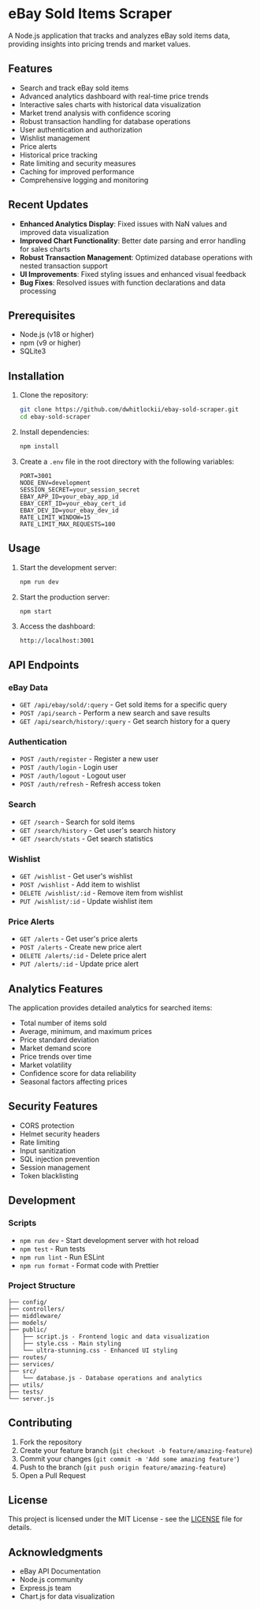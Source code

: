 # eBay Sold Items Scraper

A Node.js application that tracks and analyzes eBay sold items data, providing insights into pricing trends and market values.

## Features

- Search and track eBay sold items
- Advanced analytics dashboard with real-time price trends
- Interactive sales charts with historical data visualization
- Market trend analysis with confidence scoring
- Robust transaction handling for database operations
- User authentication and authorization
- Wishlist management
- Price alerts
- Historical price tracking
- Rate limiting and security measures
- Caching for improved performance
- Comprehensive logging and monitoring

## Recent Updates

- **Enhanced Analytics Display**: Fixed issues with NaN values and improved data visualization
- **Improved Chart Functionality**: Better date parsing and error handling for sales charts
- **Robust Transaction Management**: Optimized database operations with nested transaction support
- **UI Improvements**: Fixed styling issues and enhanced visual feedback
- **Bug Fixes**: Resolved issues with function declarations and data processing

## Prerequisites

- Node.js (v18 or higher)
- npm (v9 or higher)
- SQLite3

## Installation

1. Clone the repository:
   ```bash
   git clone https://github.com/dwhitlockii/ebay-sold-scraper.git
   cd ebay-sold-scraper
   ```

2. Install dependencies:
   ```bash
   npm install
   ```

3. Create a `.env` file in the root directory with the following variables:
   ```
   PORT=3001
   NODE_ENV=development
   SESSION_SECRET=your_session_secret
   EBAY_APP_ID=your_ebay_app_id
   EBAY_CERT_ID=your_ebay_cert_id
   EBAY_DEV_ID=your_ebay_dev_id
   RATE_LIMIT_WINDOW=15
   RATE_LIMIT_MAX_REQUESTS=100
   ```

## Usage

1. Start the development server:
   ```bash
   npm run dev
   ```

2. Start the production server:
   ```bash
   npm start
   ```

3. Access the dashboard:
   ```
   http://localhost:3001
   ```

## API Endpoints

### eBay Data
- `GET /api/ebay/sold/:query` - Get sold items for a specific query
- `POST /api/search` - Perform a new search and save results
- `GET /api/search/history/:query` - Get search history for a query

### Authentication
- `POST /auth/register` - Register a new user
- `POST /auth/login` - Login user
- `POST /auth/logout` - Logout user
- `POST /auth/refresh` - Refresh access token

### Search
- `GET /search` - Search for sold items
- `GET /search/history` - Get user's search history
- `GET /search/stats` - Get search statistics

### Wishlist
- `GET /wishlist` - Get user's wishlist
- `POST /wishlist` - Add item to wishlist
- `DELETE /wishlist/:id` - Remove item from wishlist
- `PUT /wishlist/:id` - Update wishlist item

### Price Alerts
- `GET /alerts` - Get user's price alerts
- `POST /alerts` - Create new price alert
- `DELETE /alerts/:id` - Delete price alert
- `PUT /alerts/:id` - Update price alert

## Analytics Features

The application provides detailed analytics for searched items:
- Total number of items sold
- Average, minimum, and maximum prices
- Price standard deviation
- Market demand score
- Price trends over time
- Market volatility
- Confidence score for data reliability
- Seasonal factors affecting prices

## Security Features

- CORS protection
- Helmet security headers
- Rate limiting
- Input sanitization
- SQL injection prevention
- Session management
- Token blacklisting

## Development

### Scripts
- `npm run dev` - Start development server with hot reload
- `npm test` - Run tests
- `npm run lint` - Run ESLint
- `npm run format` - Format code with Prettier

### Project Structure
```
├── config/
├── controllers/
├── middleware/
├── models/
├── public/
│   ├── script.js - Frontend logic and data visualization
│   ├── style.css - Main styling
│   └── ultra-stunning.css - Enhanced UI styling
├── routes/
├── services/
├── src/
│   └── database.js - Database operations and analytics
├── utils/
├── tests/
└── server.js
```

## Contributing

1. Fork the repository
2. Create your feature branch (`git checkout -b feature/amazing-feature`)
3. Commit your changes (`git commit -m 'Add some amazing feature'`)
4. Push to the branch (`git push origin feature/amazing-feature`)
5. Open a Pull Request

## License

This project is licensed under the MIT License - see the [LICENSE](LICENSE) file for details.

## Acknowledgments

- eBay API Documentation
- Node.js community
- Express.js team
- Chart.js for data visualization


